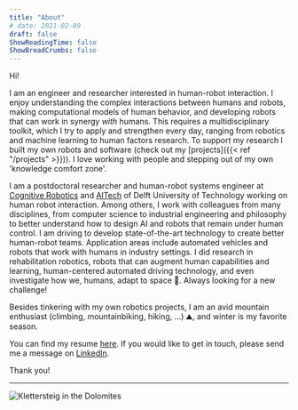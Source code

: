 ```yaml
---
title: "About"
# date: 2021-02-09
draft: false
ShowReadingTime: false
ShowBreadCrumbs: false
---
```


Hi!

I am an engineer and researcher interested in human-robot interaction. I enjoy understanding the complex interactions between humans and robots, making computational models of human behavior, and developing robots that can work in synergy _with_ humans. This requires a multidisciplinary toolkit, which I try to apply and strengthen every day, ranging from robotics and machine learning to human factors research. To support my research I built my own robots and software (check out my [projects]({{< ref "/projects" >}})). I love working with people and stepping out of my own 'knowledge comfort zone'.   

I am a postdoctoral researcher and human-robot systems engineer at [Cognitive Robotics](https://www.tudelft.nl/3me/over/afdelingen/cognitive-robotics-cor) and [AITech](https://www.tudelft.nl/aitech) of Delft University of Technology working on human robot interaction. Among others, I work with colleagues from many disciplines, from computer science to industrial engineering and philosophy to better understand how to design AI and robots that remain under human control. I am driving to develop state-of-the-art technology to create better human-robot teams. Application areas include automated vehicles and robots that work with humans in industry settings. I did research in rehabilitation robotics, robots that can augment human capabilities and learning, human-centered automated driving technology, and even investigate how we, humans, adapt to space 🚀. Always looking for a new challenge!

Besides tinkering with my own robotics projects, I am an avid mountain enthusiast (climbing, mountainbiking, hiking, ...) ⛰️, and winter is my favorite season.

You can find my resume [here](/resume-nwmbeckers-220421-online.pdf). If you would like to get in touch, please send me a message on [LinkedIn](https://www.linkedin.com/in/niekbeckers/).

Thank you!



---

![Klettersteig in the Dolomites](/img/klettersteig.JPG)